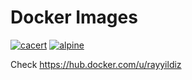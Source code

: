 # Docker Images

[![cacert](https://github.com/rayyildiz/docker-images/actions/workflows/cacert.yaml/badge.svg)](https://github.com/rayyildiz/docker-images/actions/workflows/cacert.yaml)
[![alpine](https://github.com/rayyildiz/docker-images/actions/workflows/alpine.yaml/badge.svg)](https://github.com/rayyildiz/docker-images/actions/workflows/alpine.yaml)


Check https://hub.docker.com/u/rayyildiz
